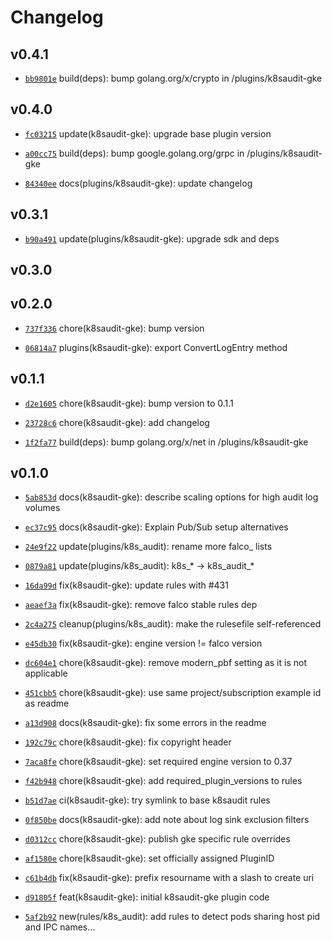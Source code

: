 # Changelog

## v0.4.1

* [`bb9801e`](https://github.com/falcosecurity/plugins/commit/bb9801e7) build(deps): bump golang.org/x/crypto in /plugins/k8saudit-gke


## v0.4.0

* [`fc03215`](https://github.com/falcosecurity/plugins/commit/fc03215e) update(k8saudit-gke): upgrade base plugin version

* [`a00cc75`](https://github.com/falcosecurity/plugins/commit/a00cc75b) build(deps): bump google.golang.org/grpc in /plugins/k8saudit-gke

* [`84340ee`](https://github.com/falcosecurity/plugins/commit/84340ee7) docs(plugins/k8saudit-gke): update changelog


## v0.3.1

* [`b90a491`](https://github.com/falcosecurity/plugins/commit/b90a4917) update(plugins/k8saudit-gke): upgrade sdk and deps


## v0.3.0


## v0.2.0

* [`737f336`](https://github.com/falcosecurity/plugins/commit/737f336d) chore(k8saudit-gke): bump version

* [`06814a7`](https://github.com/falcosecurity/plugins/commit/06814a79) plugins(k8saudit-gke): export ConvertLogEntry method


## v0.1.1

* [`d2e1605`](https://github.com/falcosecurity/plugins/commit/d2e16052) chore(k8saudit-gke): bump version to 0.1.1

* [`23728c6`](https://github.com/falcosecurity/plugins/commit/23728c61) chore(k8saudit-gke): add changelog

* [`1f2fa77`](https://github.com/falcosecurity/plugins/commit/1f2fa778) build(deps): bump golang.org/x/net in /plugins/k8saudit-gke


## v0.1.0

* [`5ab853d`](https://github.com/falcosecurity/plugins/commit/5ab853d4) docs(k8saudit-gke): describe scaling options for high audit log volumes

* [`ec37c95`](https://github.com/falcosecurity/plugins/commit/ec37c953) docs(k8saudit-gke): Explain Pub/Sub setup alternatives

* [`24e9f22`](https://github.com/falcosecurity/plugins/commit/24e9f229) update(plugins/k8s_audit): rename more falco_ lists

* [`0879a81`](https://github.com/falcosecurity/plugins/commit/0879a813) update(plugins/k8s_audit): k8s_* -> k8s_audit_*

* [`16da99d`](https://github.com/falcosecurity/plugins/commit/16da99d2) fix(k8saudit-gke): update rules with #431

* [`aeaef3a`](https://github.com/falcosecurity/plugins/commit/aeaef3a2) fix(k8saudit-gke): remove falco stable rules dep

* [`2c4a275`](https://github.com/falcosecurity/plugins/commit/2c4a2757) cleanup(plugins/k8s_audit): make the rulesefile self-referenced

* [`e45db30`](https://github.com/falcosecurity/plugins/commit/e45db302) fix(k8saudit-gke): engine version != falco version

* [`dc604e1`](https://github.com/falcosecurity/plugins/commit/dc604e12) chore(k8saudit-gke): remove modern_pbf setting as it is not applicable

* [`451cbb5`](https://github.com/falcosecurity/plugins/commit/451cbb59) chore(k8saudit-gke): use same project/subscription example id as readme

* [`a13d908`](https://github.com/falcosecurity/plugins/commit/a13d908d) docs(k8saudit-gke): fix some errors in the readme

* [`192c79c`](https://github.com/falcosecurity/plugins/commit/192c79c8) chore(k8saudit-gke): fix copyright header

* [`7aca8fe`](https://github.com/falcosecurity/plugins/commit/7aca8fe0) chore(k8saudit-gke): set required engine version to 0.37

* [`f42b948`](https://github.com/falcosecurity/plugins/commit/f42b9488) chore(k8saudit-gke): add required_plugin_versions to rules

* [`b51d7ae`](https://github.com/falcosecurity/plugins/commit/b51d7ae6) ci(k8saudit-gke): try symlink to base k8saudit rules

* [`0f850be`](https://github.com/falcosecurity/plugins/commit/0f850be2) docs(k8saudit-gke): add note about log sink exclusion filters

* [`d0312cc`](https://github.com/falcosecurity/plugins/commit/d0312cc4) chore(k8saudit-gke): publish gke specific rule overrides

* [`af1580e`](https://github.com/falcosecurity/plugins/commit/af1580ee) chore(k8saudit-gke): set officially assigned PluginID

* [`c61b4db`](https://github.com/falcosecurity/plugins/commit/c61b4db8) fix(k8saudit-gke): prefix resourname with a slash to create uri

* [`d91805f`](https://github.com/falcosecurity/plugins/commit/d91805f1) feat(k8saudit-gke): initial k8saudit-gke plugin code

* [`5af2b92`](https://github.com/falcosecurity/plugins/commit/5af2b922) new(rules/k8s_audit): add rules to detect pods sharing host pid and IPC names...


